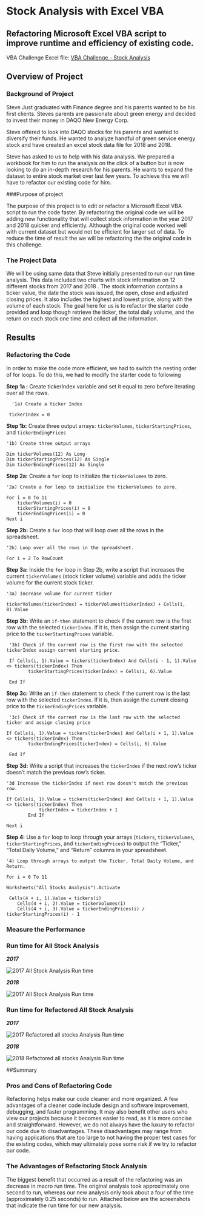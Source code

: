 # Stock Analysis with Excel VBA

## Refactoring Microsoft Excel VBA script to improve runtime and efficiency of existing code.

VBA Challenge Excel file: [VBA Challenge - Stock Analysis](https://github.com/awalindeep/Stock-Analysis/blob/main/VBA_Challenge.xlsm)

## Overview of Project

### Background of Project

Steve Just graduated with Finance degree and his parents wanted to be his first clients. Steves parents are passionate about green energy and decided to invest their money in DAQO New Energy Corp. 

Steve offered to look into DAQO stocks for his parents and wanted to diversify their funds. He wanted to analyze handful of green service energy stock and have created an excel stock data file for 2018 and 2018.

Steve has asked to us to help with his data analysis. We prepared a workbook for him to run the analysis on the click of a button but is now looking to do an in-depth research for his parents. He wants to expand the dataset to entire stock market over last few years.  To achieve this we will have to refactor our existing code for him.


###Purpose of project

The purpose of this project is to edit or refactor a Microsoft Excel VBA script to run the code faster. By refactoring the original code we will be adding new functionality that will collect stock information in the year 2017 and 2018 quicker and efficiently. Although the original code worked well with current dataset but would not be efficient for larger set of data. To reduce the time of result the we will be refactoring the the original code in this challenge.

### The Project Data

We will be using same data that Steve initially presented to run our run time analysis. This data  included two charts with stock information on 12 different stocks from 2017 and 2018 . The stock information contains a ticker value, the date the stock was issued, the open, close and adjusted closing prices. It also includes the highest and lowest price, along with the volume of each stock. The goal here for us is to refactor the starter code provided and loop though retrieve the ticker, the total daily volume, and the return on each stock one time and collect all the information. 

## Results

### Refactoring the Code

In order to make the code more efficient, we had to switch the nesting order of for loops. To do this, we had to modify the starter code to following 

**Step 1a :** Create tickerIndex variable and set it equal to zero before iterating over all the rows.

      '1a) Create a ticker Index
    
     tickerIndex = 0
     
**Step 1b:** Create three output arrays:  `tickerVolumes`,  `tickerStartingPrices`, and  `tickerEndingPrices`

    '1b) Create three output arrays
    
    Dim tickerVolumes(12) As Long
    Dim tickerStartingPrices(12) As Single
    Dim tickerEndingPrices(12) As Single
**Step 2a:** Create a  `for`  loop to initialize the  `tickerVolumes`  to zero.
    
    '2a) Create a for loop to initialize the tickerVolumes to zero.
    
    For i = 0 To 11
        tickerVolumes(i) = 0
        tickerStartingPrices(i) = 0
        tickerEndingPrices(i) = 0
    Next i
**Step 2b:** Create a  `for`  loop that will loop over all the rows in the spreadsheet.
   
    '2b) Loop over all the rows in the spreadsheet.
    
    For i = 2 To RowCount
**Step 3a:** Inside the  `for`  loop in Step 2b, write a script that increases the current  `tickerVolumes`  (stock ticker volume) variable and adds the ticker volume for the current stock ticker.
   
    '3a) Increase volume for current ticker
    
    tickerVolumes(tickerIndex) = tickerVolumes(tickerIndex) + Cells(i, 8).Value
    
**Step 3b:** Write an  `if-then`  statement to check if the current row is the first row with the selected  `tickerIndex`. If it is, then assign the current starting price to the  `tickerStartingPrices`  variable.  
     
     '3b) Check if the current row is the first row with the selected tickerIndex assign current starting price.
        
     If Cells(i, 1).Value = tickers(tickerIndex) And Cells(i - 1, 1).Value <> tickers(tickerIndex) Then
            tickerStartingPrices(tickerIndex) = Cells(i, 6).Value
        
     End If
  **Step 3c:** Write an  `if-then`  statement to check if the current row is the last row with the selected  `tickerIndex`. If it is, then assign the current closing price to the  `tickerEndingPrices`  variable.  
  
     '3c) Check if the current row is the last row with the selected ticker and assign closing price
        
    If Cells(i, 1).Value = tickers(tickerIndex) And Cells(i + 1, 1).Value <> tickers(tickerIndex) Then
            tickerEndingPrices(tickerIndex) = Cells(i, 6).Value
        
     End If
**Step 3d:** Write a script that increases the  `tickerIndex`  if the next row’s ticker doesn’t match the previous row’s ticker.
    
    '3d Increase the tickerIndex if next row doesn't match the previous row.
            
    If Cells(i, 1).Value = tickers(tickerIndex) And Cells(i + 1, 1).Value <> tickers(tickerIndex) Then
                tickerIndex = tickerIndex + 1
            End If

    Next i
**Step 4:** Use a  `for`  loop to loop through your arrays (`tickers`,  `tickerVolumes`,  `tickerStartingPrices`, and  `tickerEndingPrices`) to output the “Ticker,” “Total Daily Volume,” and “Return” columns in your spreadsheet.
   
    '4) Loop through arrays to output the Ticker, Total Daily Volume, and Return.
    
    For i = 0 To 11
    
    Worksheets("All Stocks Analysis").Activate
        
     Cells(4 + i, 1).Value = tickers(i)
        Cells(4 + i, 2).Value = tickerVolumes(i)
        Cells(4 + i, 3).Value = tickerEndingPrices(i) / tickerStartingPrices(i) - 1     


### Measure the Performance 

### Run time for All Stock Analysis

***2017*** 

  ![2017 All Stock Analysis Run time](https://github.com/awalindeep/Stock-Analysis/blob/main/Resources/2017_All_Stock_Analysis.png)

***2018***

![2017 All Stock Analysis Run time](https://github.com/awalindeep/Stock-Analysis/blob/main/Resources/2018_All_Stock_Analysis.png)

### Run time for Refactored All Stock Analysis

***2017***

![2017 Refactored all stocks Analysis Run time](https://github.com/awalindeep/Stock-Analysis/blob/main/Resources/2017_Refactored_All_Stock_Analysis.png)

***2018***

![2018 Refactored all stocks Analysis Run time](https://github.com/awalindeep/Stock-Analysis/blob/main/Resources/2018_Refactored_All_Stock_Analysis.png)


##Summary

### Pros and Cons of Refactoring Code

Refactoring helps make our code cleaner and more organized. A few advantages of a cleaner code include design and software improvement, debugging, and faster programming. It may also benefit other users who view our projects because it becomes easier to read, as it is more concise and straightforward. However, we do not always have the luxury to refactor our code due to disadvantages. These disadvantages may range from having applications that are too large to not having the proper test cases for the existing codes, which may ultimately pose some risk if we try to refactor our code.

### The Advantages of Refactoring Stock Analysis

The biggest benefit that occurred as a result of the refactoring was an decrease in macro run time. The original analysis took approximately one second to run, whereas our new analysis only took about a four of the time (approximately 0.25 seconds) to run. Attached below are the screenshots that indicate the run time for our new analysis.

